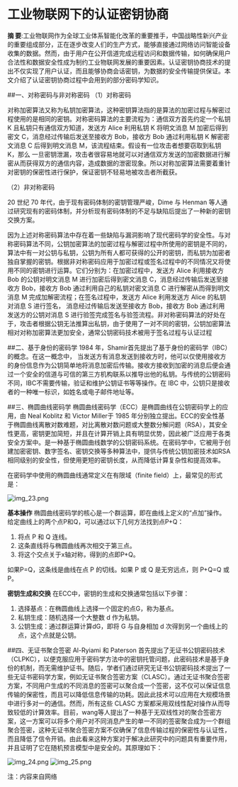 <!--
title: 工业物联网下的认证密钥协商
subtitle: 工业安全
author: 杨鹏飞
keyword: 工业安全
published: 2024-04-28
topicImg: assets/3/ASD1.png
-->

# 工业物联网下的认证密钥协商
**摘 要**:工业物联网作为全球工业体系智能化改革的重要推手，中国战略性新兴产业的重要组成部分，正在逐步改变人们的生产方式，能够直接通过网络访问智能设备收集的数据。然而，由于用户在公开信道完成远程访问和数据传输，如何确保用户合法性和数据安全性成为制约工业物联网发展的重要因素。认证密钥协商技术的提出不仅实现了用户认证，而且能够协商会话密钥，为数据的安全传输提供保证。本文介绍了认证密钥协商过程中会用到的部分密码学知识。

##一、对称密码与非对称密码
（1）对称密码 

对称加密算法又称为私钥加密算法，这种密钥算法指的是算法的加密过程与解密过程使用的是相同的密钥。对称密码算法的主要流程为：通信双方首先约定一个私钥 K 且私钥只有通信双方知道，发送方 Alice 利用私钥 K 将明文消息 M 加密后得到密文 C，消息经过传输后发送至接收方 Bob，接收方 Bob 通过利用私钥 K 解密密文消息 C 后得到明文消息 M，该流程结束。假设有一位攻击者想要窃取到私钥 K，那么 一旦密钥泄漏，攻击者很容易地就可以对通信双方发送的加密数据进行解密从而获得双方的通信内容，造成数据的泄密现象。所以对称加密算法需要着重针对密钥的保密性进行保护，保证密钥不轻易地被攻击者所截获。 

（2）非对称密码 

20 世纪 70 年代，由于现有密码体制的密钥管理严峻，Dime 与 Henman 等人通过研究现有的密码体制，并分析现有密码体制的不足与缺陷后提出了一种新的密钥交换方案。

因为上述对称密码算法中存在着一些缺陷与漏洞影响了现代密码学的安全性。与对称密码算法不同，公钥加密算法的加密过程与解密过程中所使用的密钥是不同的， 算法中有一对公钥与私钥，公钥为所有人都可获得的公开的密钥，而私钥为加密者独自掌握的密钥。根据非对称密码应用于加密过程或签名过程中的不同情况又将使用不同的密钥进行运算。它们分别为：在加密过程中，发送方 Alice 利用接收方 Bob 的公钥对明文消息 M 进行加密后得到密文消息 C，消息经过传输后发送至接收方 Bob，接收方 Bob 通过利用自己的私钥对密文消息 C 进行解密从而得到明文消息 M 完成加解密流程；在签名过程中，发送方 Alice 利用发送方 Alice 的私钥对消息 S 进行签名， 消息经过传输后发送至接收方 Bob，接收方 Bob 通过利用发送方的公钥对消息 S 进行验签完成签名与验签流程。非对称密码算法的好处在于，攻击者根据公钥无法推算出私钥，由于使用了一对不同的密钥，公钥加密算法相对对称加密算法更加安全，通常公钥密码技术被用于签名过程与认证过程

##二、基于身份的密码学
1984 年，Shamir首先提出了基于身份的密码学（IBC）的概念。在这一概念中， 当发送方有消息发送到接收方时，他可以仅使用接收方的身份信息作为公钥简单地将消息加密后传输。接收方接收到加密的消息后便会通过一个安全的信道与可信的第三方机构联系以推导出他的私钥。与传统的公钥密码不同，IBC不需要传输，验证和维护公钥证书等等操作。在 IBC 中，公钥只是接收者的一种唯一标识，如姓名或电子邮件地址等。

##三、椭圆曲线密码学
椭圆曲线密码学（ECC）是椭圆曲线在公钥密码学上的应用，由 Neal Koblitz 和 Victor Miller于 1985 年分别独立提出。ECC的安全性基于椭圆曲线离散对数难题，对比离散对数问题或大整数分解问题（RSA），其安全性更高，密钥更加简短，并且在计算开销上具有明显优势，因此被广泛应用于各类安全方案中。是一种基于椭圆曲线数学的公钥密码系统。在密码学中，它被用于创建加密密钥、数字签名、密钥交换等多种算法中，提供与传统公钥加密技术如RSA相同级别的安全性，但使用更短的密钥长度，从而降低计算复杂性和提高效率。

在密码学中使用的椭圆曲线通常定义在有限域（finite field）上，最常见的形式是：

![img_23.png](assets/3/img_23.png)

**基本操作**
椭圆曲线密码学的核心是一个群运算，即在曲线上定义的“点加”操作。给定曲线上的两个点P和Q，可以通过以下几何方法找到点P+Q：

1. 将点 P 和 Q 连线。
2. 这条直线将与椭圆曲线再次相交于第三点。
3. 将这个交点关于x轴对称，得到的点即P+Q。

如果P=Q，这条线是曲线在点 P 的切线。如果 P 或 Q 是无穷远点，则 P+Q=Q 或 P。

**密钥生成和交换**
在ECC中，密钥的生成和交换通常包括以下步骤：
1. 选择基点：在椭圆曲线上选择一个固定的点G，称为基点。
2. 私钥生成：随机选择一个大整数 d 作为私钥。
3. 公钥生成：通过群运算计算dG，即将 G 与自身相加 d 次得到另一个曲线上的点，这个点就是公钥。

##四、无证书聚合签密
Al-Ryiami 和 Paterson 首先提出了无证书公钥密码技术（CLPKC），以便克服应用于密码学方法中的密钥托管问题，此密码技术是基于身份的机制，而无需维护证书。随后，学者们通过研究无证书公钥密码技术提出了一些无证书密码学方案，例如无证书聚合签密方案（CLASC）。通过无证书聚合签密方案，不同用户生成的不同消息的签密可以聚合成一个签密，这不仅可以保证信息传输的保密性，而且可以降低信息传输的功耗。因此此技术可以应用在大规模场景中进行多对一的通信。然而，所有这些 CLASC 方案都采用双线性配对操作从而导致较低的计算效率。目前，wang等人提出了一种基于无双线性对的聚合签密方案，这一方案可以将多个用户对不同消息产生的单一不同的签密聚合成为一个群组聚合签密，这种无证书聚合签密方案不仅确保了信息传输过程的保密性与认证性，而且降低了信令开销。由此看来这种方案对于解决此研究中的问题具有重要作用，并且证明了它在随机预言模型中是安全的。其原理如下：

![img_24.png](assets/3/img_24.png)
![img_25.png](assets/3/img_25.png)

注：内容来自网络
